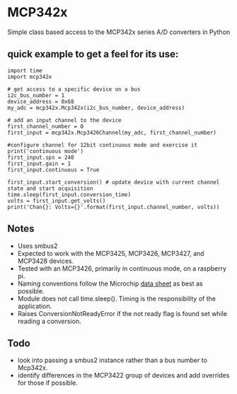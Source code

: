 # MCP342x
Simple class based access to the MCP342x series A/D converters in Python

## quick example to get a feel for its use:

    import time                                                                                           
    import mcp342x                                                                           

    # get access to a specific device on a bus                                                             
    i2c_bus_number = 1
    device_address = 0x68
    my_adc = mcp342x.Mcp342x(i2c_bus_number, device_address)

    # add an input channel to the device                                                                   
    first_channel_number = 0
    first_input = mcp342x.Mcp3426Channel(my_adc, first_channel_number)

    #configure channel for 12bit continuous mode and exercise it                                           
    print('continuous mode')
    first_input.sps = 240
    first_input.gain = 1
    first_input.continuous = True
    
    first_input.start_conversion() # update device with current channel state and start acquisition        
    time.sleep(first_input.conversion_time)
    volts = first_input.get_volts()
    print('Chan{}: Volts={}'.format(first_input.channel_number, volts))
   
## Notes
 * Uses smbus2
 * Expected to work with the MCP3425, MCP3426, MCP3427, and MCP3428 devices.
 * Tested with an MCP3426, primarily in continuous mode, on a raspberry pi.
 * Naming conventions follow the Microchip [data sheet](http://ww1.microchip.com/downloads/en/DeviceDoc/22226a.pdf) as best as possible.
 * Module does not call time.sleep().  Timing is the responsibility of the application.
 * Raises ConversionNotReadyError if the not ready flag is found set while reading a conversion.
 
 ## Todo
  * look into passing a smbus2 instance rather than a bus number to Mcp342x. 
  * identify differences in the MCP3422 group of devices and add overrides for those if possible.
